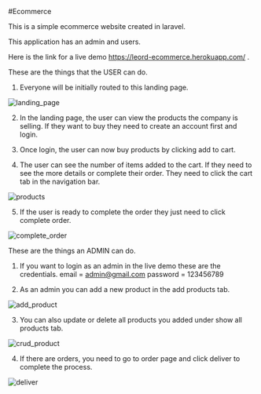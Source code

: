 #Ecommerce

This is a simple ecommerce website created in laravel.

This application has an admin and users.

Here is the link for a live demo https://leord-ecommerce.herokuapp.com/ .

These are the things that the USER can do.

1. Everyone will be initially routed to this landing page.

![landing_page](https://user-images.githubusercontent.com/101245948/179395687-a45d91e5-f72a-40d0-9e14-ee0a6d4b69d9.png)

2. In the landing page, the user can view the products the company is selling. If they want to buy they need to create an account first and login.

3.  Once login, the user can now buy products by clicking add to cart. 

4. The user can see the number of items added to the cart. If they need to see the more details or complete their order. They need to click the cart tab in the navigation bar.

![products](https://user-images.githubusercontent.com/101245948/179396013-40e295c5-48b4-4588-9877-a48cc9439863.png)

5. If the user is ready to complete the order they just need to click complete order.

![complete_order](https://user-images.githubusercontent.com/101245948/179396107-51ba6a2b-bece-439f-940b-2f24af7512c8.png)

These are the things an ADMIN can do.

1. If you want to login as an admin in the live demo these are the credentials. email = admin@gmail.com password = 123456789

2. As an admin you can add a new product in the add products tab.

![add_product](https://user-images.githubusercontent.com/101245948/179396302-879200b1-ea44-41e5-947b-c6b97c7e359b.png)

3. You can also update or delete all products you added under show all products tab.

![crud_product](https://user-images.githubusercontent.com/101245948/179396378-55f484c9-8528-4bdd-8167-c47ada2aa8f1.png)

4. If there are orders, you need to go to order page and click deliver to complete the process.

![deliver](https://user-images.githubusercontent.com/101245948/179396495-29061a11-70e4-488f-b796-fb99dabb9ab0.png)



